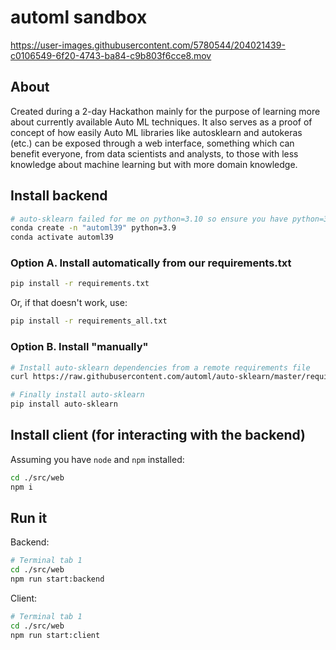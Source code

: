 # automl sandbox



https://user-images.githubusercontent.com/5780544/204021439-c0106549-6f20-4743-ba84-c9b803f6cce8.mov



## About

Created during a 2-day Hackathon mainly for the purpose of learning more about currently available Auto ML techniques. It also serves as a proof of concept of how easily Auto ML libraries like autosklearn and autokeras (etc.) can be exposed through a web interface, something which can benefit everyone, from data scientists and analysts, to those with less knowledge about machine learning but with more domain knowledge.

## Install backend

```sh
# auto-sklearn failed for me on python=3.10 so ensure you have python=3.9
conda create -n "automl39" python=3.9
conda activate automl39
```

### Option A. Install automatically from our requirements.txt
```sh
pip install -r requirements.txt
```
Or, if that doesn't work, use:
```sh
pip install -r requirements_all.txt
```

### Option B. Install "manually"
```sh
# Install auto-sklearn dependencies from a remote requirements file
curl https://raw.githubusercontent.com/automl/auto-sklearn/master/requirements.txt | xargs -n 1 -L 1 pip install

# Finally install auto-sklearn
pip install auto-sklearn
```

## Install client (for interacting with the backend)

Assuming you have `node` and `npm` installed:
```sh
cd ./src/web
npm i
```


## Run it

Backend:
```sh
# Terminal tab 1
cd ./src/web
npm run start:backend
```

Client:
```sh
# Terminal tab 1
cd ./src/web
npm run start:client
```
